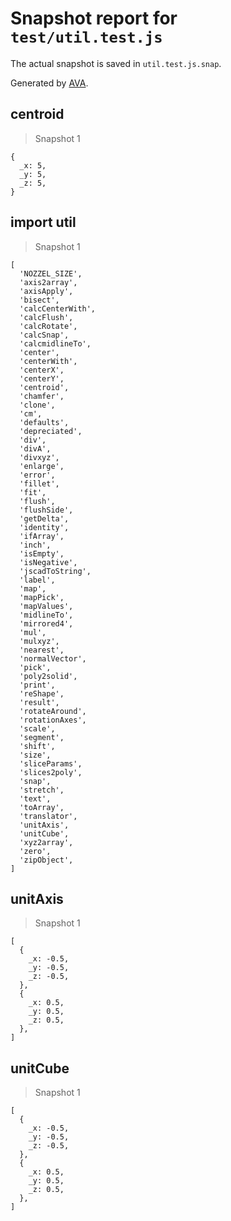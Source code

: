 # Snapshot report for `test/util.test.js`

The actual snapshot is saved in `util.test.js.snap`.

Generated by [AVA](https://ava.li).

## centroid

> Snapshot 1

    {
      _x: 5,
      _y: 5,
      _z: 5,
    }

## import util

> Snapshot 1

    [
      'NOZZEL_SIZE',
      'axis2array',
      'axisApply',
      'bisect',
      'calcCenterWith',
      'calcFlush',
      'calcRotate',
      'calcSnap',
      'calcmidlineTo',
      'center',
      'centerWith',
      'centerX',
      'centerY',
      'centroid',
      'chamfer',
      'clone',
      'cm',
      'defaults',
      'depreciated',
      'div',
      'divA',
      'divxyz',
      'enlarge',
      'error',
      'fillet',
      'fit',
      'flush',
      'flushSide',
      'getDelta',
      'identity',
      'ifArray',
      'inch',
      'isEmpty',
      'isNegative',
      'jscadToString',
      'label',
      'map',
      'mapPick',
      'mapValues',
      'midlineTo',
      'mirrored4',
      'mul',
      'mulxyz',
      'nearest',
      'normalVector',
      'pick',
      'poly2solid',
      'print',
      'reShape',
      'result',
      'rotateAround',
      'rotationAxes',
      'scale',
      'segment',
      'shift',
      'size',
      'sliceParams',
      'slices2poly',
      'snap',
      'stretch',
      'text',
      'toArray',
      'translator',
      'unitAxis',
      'unitCube',
      'xyz2array',
      'zero',
      'zipObject',
    ]

## unitAxis

> Snapshot 1

    [
      {
        _x: -0.5,
        _y: -0.5,
        _z: -0.5,
      },
      {
        _x: 0.5,
        _y: 0.5,
        _z: 0.5,
      },
    ]

## unitCube

> Snapshot 1

    [
      {
        _x: -0.5,
        _y: -0.5,
        _z: -0.5,
      },
      {
        _x: 0.5,
        _y: 0.5,
        _z: 0.5,
      },
    ]
